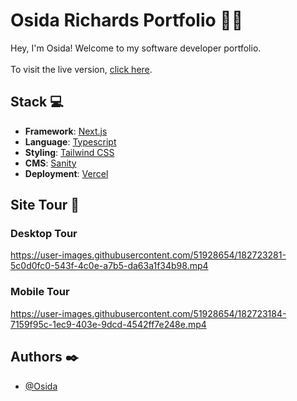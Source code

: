 
# Osida Richards Portfolio 📄✨

Hey, I'm Osida! Welcome to my software developer portfolio.
<br/>
<br/>
To visit the live version, [click here](https://osida-richards-portfolio.vercel.app).

## Stack 💻

- **Framework**: [Next.js](https://nextjs.org)
- **Language**: [Typescript](https://www.typescriptlang.org)
- **Styling**: [Tailwind CSS](https://tailwindcss.com)
- **CMS**: [Sanity](https://www.sanity.io)
- **Deployment**: [Vercel](https://vercel.com)

## Site Tour 🚌

### Desktop Tour

https://user-images.githubusercontent.com/51928654/182723281-5c0d0fc0-543f-4c0e-a7b5-da63a1f34b98.mp4


### Mobile Tour

https://user-images.githubusercontent.com/51928654/182723184-7159f95c-1ec9-403e-9dcd-4542ff7e248e.mp4


## Authors ✒️

- [@Osida](https://github.com/Osida)

